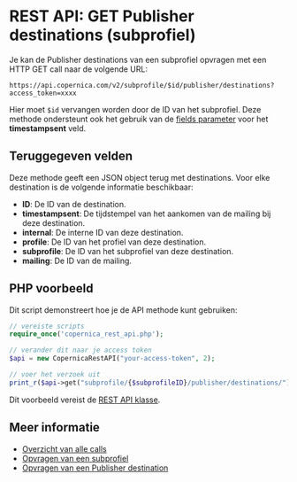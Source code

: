 # REST API: GET Publisher destinations (subprofiel)

Je kan de Publisher destinations van een subprofiel opvragen met 
een HTTP GET call naar de volgende URL:

`https://api.copernica.com/v2/subprofile/$id/publisher/destinations?access_token=xxxx`

Hier moet `$id` vervangen worden door de ID van het subprofiel. Deze methode 
ondersteunt ook het gebruik van de [fields parameter](./rest-fields-parameter) 
voor het **timestampsent** veld.

## Teruggegeven velden

Deze methode geeft een JSON object terug met destinations. Voor elke destination 
is de volgende informatie beschikbaar:

* **ID**: De ID van de destination.
* **timestampsent**: De tijdstempel van het aankomen van de mailing bij deze destination.
* **internal**: De interne ID van deze destination.
* **profile**: De ID van het profiel van deze destination.
* **subprofile**: De ID van het subprofiel van deze destination.
* **mailing**: De ID van de mailing.

## PHP voorbeeld

Dit script demonstreert hoe je de API methode kunt gebruiken:

```php
// vereiste scripts
require_once('copernica_rest_api.php');

// verander dit naar je access token 
$api = new CopernicaRestAPI("your-access-token", 2);

// voer het verzoek uit
print_r($api->get("subprofile/{$subprofileID}/publisher/destinations/"));
```

Dit voorbeeld vereist de [REST API klasse](./rest-php).

## Meer informatie

* [Overzicht van alle calls](./rest-api)
* [Opvragen van een subprofiel](./rest-get-subprofile)
* [Opvragen van een Publisher destination](./rest-get-publisher-destination)





